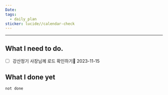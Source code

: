 ```yaml
---
Date: 
tags:
  - daily_plan
sticker: lucide//calendar-check
---
```

---
## What I need to do.

- [ ] 강산정기 사장님께 로드 확인하기📅 2023-11-15 



## What I done yet
```tasks
not done
```
